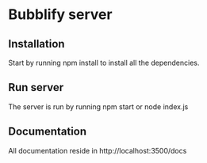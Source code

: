 # Bubblify server

## Installation
Start by running npm install to install all the dependencies.

## Run server
The server is run by running npm start or node index.js

## Documentation
All documentation reside in http://localhost:3500/docs
